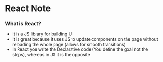 # React Note

### What is React?
- It is a JS library for building UI
- It is great because it uses JS to update components on the page without reloading the whole page (allows for smooth transitions)
- In React you write the Declarative code (You define the goal not the steps), whereas in JS it is the opposite